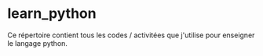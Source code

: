 # learn_python
Ce répertoire contient tous les codes / activitées que j'utilise pour enseigner le langage python.
